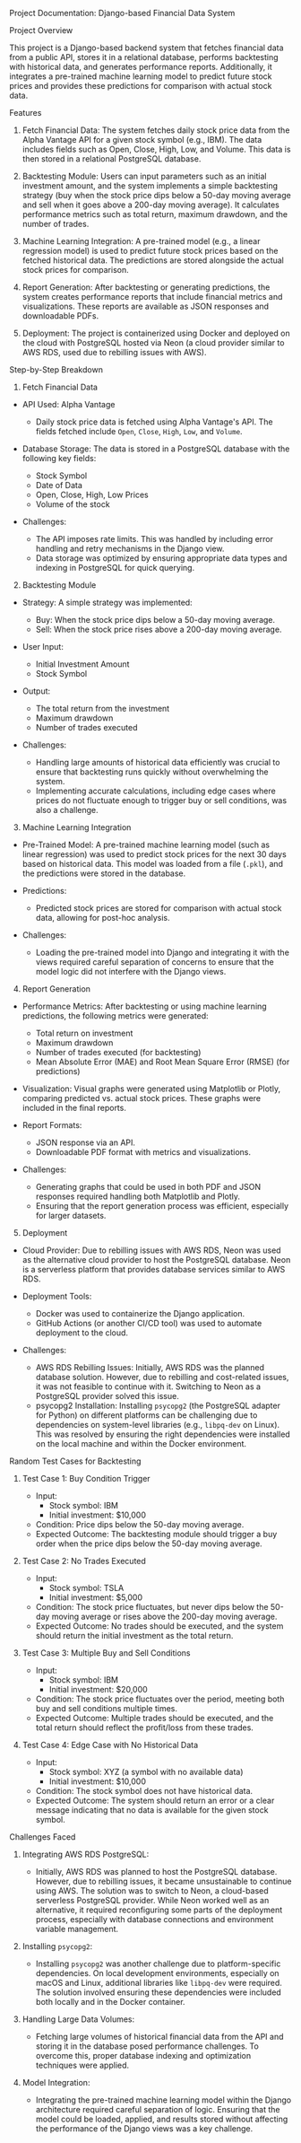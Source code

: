  Project Documentation: Django-based Financial Data System

 Project Overview

This project is a Django-based backend system that fetches financial data from a public API, stores it in a relational database, performs backtesting with historical data, and generates performance reports. Additionally, it integrates a pre-trained machine learning model to predict future stock prices and provides these predictions for comparison with actual stock data.

 Features

1. Fetch Financial Data: The system fetches daily stock price data from the Alpha Vantage API for a given stock symbol (e.g., IBM). The data includes fields such as Open, Close, High, Low, and Volume. This data is then stored in a relational PostgreSQL database.
  
2. Backtesting Module: Users can input parameters such as an initial investment amount, and the system implements a simple backtesting strategy (buy when the stock price dips below a 50-day moving average and sell when it goes above a 200-day moving average). It calculates performance metrics such as total return, maximum drawdown, and the number of trades.

3. Machine Learning Integration: A pre-trained model (e.g., a linear regression model) is used to predict future stock prices based on the fetched historical data. The predictions are stored alongside the actual stock prices for comparison.

4. Report Generation: After backtesting or generating predictions, the system creates performance reports that include financial metrics and visualizations. These reports are available as JSON responses and downloadable PDFs.

5. Deployment: The project is containerized using Docker and deployed on the cloud with PostgreSQL hosted via Neon (a cloud provider similar to AWS RDS, used due to rebilling issues with AWS).



 Step-by-Step Breakdown

 1. Fetch Financial Data

- API Used: Alpha Vantage
  - Daily stock price data is fetched using Alpha Vantage's API. The fields fetched include `Open`, `Close`, `High`, `Low`, and `Volume`.
  
- Database Storage: The data is stored in a PostgreSQL database with the following key fields:
  - Stock Symbol
  - Date of Data
  - Open, Close, High, Low Prices
  - Volume of the stock

- Challenges:
  - The API imposes rate limits. This was handled by including error handling and retry mechanisms in the Django view.
  - Data storage was optimized by ensuring appropriate data types and indexing in PostgreSQL for quick querying.

 2. Backtesting Module

- Strategy: A simple strategy was implemented:
  - Buy: When the stock price dips below a 50-day moving average.
  - Sell: When the stock price rises above a 200-day moving average.
  
- User Input:
  - Initial Investment Amount
  - Stock Symbol
  
- Output:
  - The total return from the investment
  - Maximum drawdown
  - Number of trades executed
  
- Challenges:
  - Handling large amounts of historical data efficiently was crucial to ensure that backtesting runs quickly without overwhelming the system.
  - Implementing accurate calculations, including edge cases where prices do not fluctuate enough to trigger buy or sell conditions, was also a challenge.

 3. Machine Learning Integration

- Pre-Trained Model: A pre-trained machine learning model (such as linear regression) was used to predict stock prices for the next 30 days based on historical data. This model was loaded from a file (`.pkl`), and the predictions were stored in the database.
  
- Predictions:
  - Predicted stock prices are stored for comparison with actual stock data, allowing for post-hoc analysis.
  
- Challenges:
  - Loading the pre-trained model into Django and integrating it with the views required careful separation of concerns to ensure that the model logic did not interfere with the Django views.

 4. Report Generation

- Performance Metrics: After backtesting or using machine learning predictions, the following metrics were generated:
  - Total return on investment
  - Maximum drawdown
  - Number of trades executed (for backtesting)
  - Mean Absolute Error (MAE) and Root Mean Square Error (RMSE) (for predictions)

- Visualization: Visual graphs were generated using Matplotlib or Plotly, comparing predicted vs. actual stock prices. These graphs were included in the final reports.

- Report Formats:
  - JSON response via an API.
  - Downloadable PDF format with metrics and visualizations.
  
- Challenges:
  - Generating graphs that could be used in both PDF and JSON responses required handling both Matplotlib and Plotly.
  - Ensuring that the report generation process was efficient, especially for larger datasets.

 5. Deployment

- Cloud Provider: Due to rebilling issues with AWS RDS, Neon was used as the alternative cloud provider to host the PostgreSQL database. Neon is a serverless platform that provides database services similar to AWS RDS.
  
- Deployment Tools:
  - Docker was used to containerize the Django application.
  - GitHub Actions (or another CI/CD tool) was used to automate deployment to the cloud.
  
- Challenges:
  - AWS RDS Rebilling Issues: Initially, AWS RDS was the planned database solution. However, due to rebilling and cost-related issues, it was not feasible to continue with it. Switching to Neon as a PostgreSQL provider solved this issue.
  - psycopg2 Installation: Installing `psycopg2` (the PostgreSQL adapter for Python) on different platforms can be challenging due to dependencies on system-level libraries (e.g., `libpq-dev` on Linux). This was resolved by ensuring the right dependencies were installed on the local machine and within the Docker environment.



 Random Test Cases for Backtesting

1. Test Case 1: Buy Condition Trigger
   - Input: 
     - Stock symbol: IBM
     - Initial investment: $10,000
   - Condition: Price dips below the 50-day moving average.
   - Expected Outcome: The backtesting module should trigger a buy order when the price dips below the 50-day moving average.

2. Test Case 2: No Trades Executed
   - Input: 
     - Stock symbol: TSLA
     - Initial investment: $5,000
   - Condition: The stock price fluctuates, but never dips below the 50-day moving average or rises above the 200-day moving average.
   - Expected Outcome: No trades should be executed, and the system should return the initial investment as the total return.

3. Test Case 3: Multiple Buy and Sell Conditions
   - Input: 
     - Stock symbol: IBM
     - Initial investment: $20,000
   - Condition: The stock price fluctuates over the period, meeting both buy and sell conditions multiple times.
   - Expected Outcome: Multiple trades should be executed, and the total return should reflect the profit/loss from these trades.

4. Test Case 4: Edge Case with No Historical Data
   - Input: 
     - Stock symbol: XYZ (a symbol with no available data)
     - Initial investment: $10,000
   - Condition: The stock symbol does not have historical data.
   - Expected Outcome: The system should return an error or a clear message indicating that no data is available for the given stock symbol.



 Challenges Faced

1. Integrating AWS RDS PostgreSQL:
   - Initially, AWS RDS was planned to host the PostgreSQL database. However, due to rebilling issues, it became unsustainable to continue using AWS. The solution was to switch to Neon, a cloud-based serverless PostgreSQL provider. While Neon worked well as an alternative, it required reconfiguring some parts of the deployment process, especially with database connections and environment variable management.

2. Installing `psycopg2`:
   - Installing `psycopg2` was another challenge due to platform-specific dependencies. On local development environments, especially on macOS and Linux, additional libraries like `libpq-dev` were required. The solution involved ensuring these dependencies were included both locally and in the Docker container.

3. Handling Large Data Volumes:
   - Fetching large volumes of historical financial data from the API and storing it in the database posed performance challenges. To overcome this, proper database indexing and optimization techniques were applied.

4. Model Integration:
   - Integrating the pre-trained machine learning model within the Django architecture required careful separation of logic. Ensuring that the model could be loaded, applied, and results stored without affecting the performance of the Django views was a key challenge.

